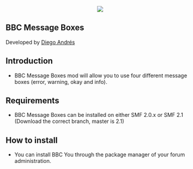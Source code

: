  <p align="center">
    <img src="https://smftricks.com/logos/logo.png">
 </p>

## BBC Message Boxes
Developed by [Diego Andrés](https://github.com/DiegoAndresCortes)

## Introduction
* BBC Message Boxes mod will allow you to use four different message boxes (error, warning, okay and info).

## Requirements
* BBC Message Boxes can be installed on either SMF 2.0.x or SMF 2.1 (Download the correct branch, master is 2.1)

## How to install
* You can install BBC You through the package manager of your forum administration.
